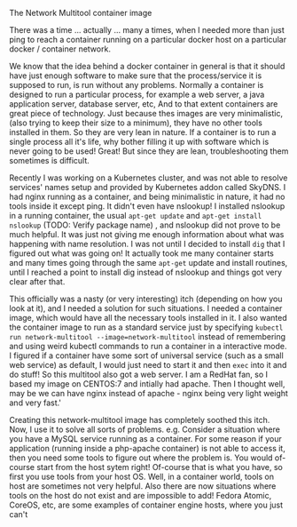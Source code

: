 The Network Multitool container image

There was a time ... actually ... many a times, when I needed more than just ping to reach a container running on a particular docker host on a particular docker / container network. 

We know that the idea behind a docker container in general is that it should have just enough software to make sure that the process/service it is supposed to run, is run without any problems. 
Normally a container is designed to run a particular process, for example a web server, a java application server, database server, etc, And to that extent containers are great piece of technology. 
Just because thes images are very minimalistic, (also trying to keep their size to a minimum), they have no other tools installed in them. So they are very lean in nature. If a container is to run a single process all it's life, why bother filling it up with software which is never going to be used! Great! But since they are lean, troubleshooting them sometimes is difficult.

Recently I was working on a Kubernetes cluster, and was not able to resolve services' names setup and provided by Kubernetes addon called SkyDNS. I had nginx running as a container, and being minimalistic in nature, it had no tools inside it except ping. It didn't even have nslookup! I installed nslookup in a running container, the usual `apt-get update` and `apt-get install nslookup` (TODO: Verify package name) , and nslookup did not prove to be much helpful. It was just not giving me enough information about what was happening with name resolution. I was not until I decided to install `dig` that I figured out what was going on! It actually took me many container starts and many times going through the same `apt-get` update and install routines, until I reached a point to install dig instead of nslookup and things got very clear after that. 

This officially was a nasty (or very interesting) itch (depending on how you look at it), and I needed a solution for such situations. I needed a container image, which would have all the necessary tools installed in it. I also wanted the container image to run as a standard service just by specifying `kubectl run network-multitool --image=network-multitool` instead of remembering and using weird kubectl commands to run a container in a interactive mode. I figured if a container have some sort of universal service (such as a small web service) as default, I would just need to start it and then `exec` into it and do stuff! So this multitool also got a web server. I am a RedHat fan, so I based my image on CENTOS:7 and intially had apache. Then I thought well, may be we can have nginx instead of apache - nginx being very light weight and very fast.'

Creating this network-multitool image has completely soothed this itch. Now, I use it to solve all sorts of problems. e.g. Consider a situation where you have a MySQL service running as a container. For some reason if your application (running inside a php-apache container) is not able to access it, then you need some tools to figure out where the problem is. You would of-course start from the host sytem right! Of-course that is what you have, so first you use tools from your host OS. Well, in a container world, tools on host are sometimes not very helpful. Also there are now situations where tools on the host do not exist and are impossible to add! Fedora Atomic, CoreOS, etc, are some examples of container engine hosts, where you just can't
